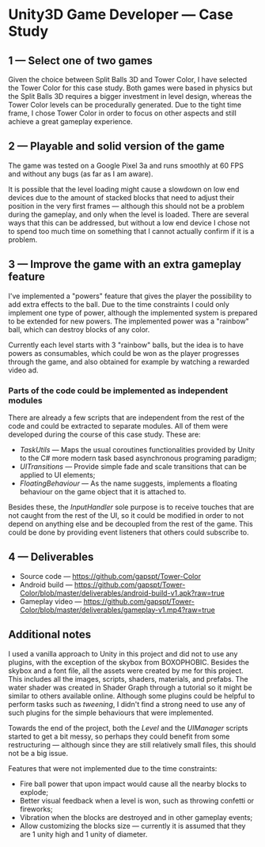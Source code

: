 # Unity3D Game Developer — Case Study

## 1 — Select one of two games

Given the choice between Split Balls 3D and Tower Color, I have selected the Tower Color for this case study.
Both games were based in physics but the Split Balls 3D requires a bigger investment in level design, whereas the Tower Color levels can be procedurally generated.
Due to the tight time frame, I chose Tower Color in order to focus on other aspects and still achieve a great gameplay experience.

## 2 — Playable and solid version of the game

The game was tested on a Google Pixel 3a and runs smoothly at 60 FPS and without any bugs (as far as I am aware).

It is possible that the level loading might cause a slowdown on low end devices due to the amount of stacked blocks that need to adjust their position in the very first frames — although this should not be a problem during the gameplay, and only when the level is loaded. There are several ways that this can be addressed, but without a low end device I chose not to spend too much time on something that I cannot actually confirm if it is a problem.

## 3 — Improve the game with an extra gameplay feature

I've implemented a "powers" feature that gives the player the possibility to add extra effects to the ball.
Due to the time constraints I could only implement one type of power, although the implemented system is prepared to be extended for new powers.
The implemented power was a "rainbow" ball, which can destroy blocks of any color.

Currently each level starts with 3 "rainbow" balls, but the idea is to have powers as consumables, which could be won as the player progresses through the game, and also obtained for example by watching a rewarded video ad.

### Parts of the code could be implemented as independent modules

There are already a few scripts that are independent from the rest of the code and could be extracted to separate modules. All of them were developed during the course of this case study. These are:

- _TaskUtils_ — Maps the usual coroutines functionalities provided by Unity to the C# more modern task based asynchronous programing paradigm;
- _UITransitions_ — Provide simple fade and scale transitions that can be applied to UI elements;
- _FloatingBehaviour_ — As the name suggests, implements a floating behaviour on the game object that it is attached to.

Besides these, the _InputHandler_ sole purpose is to receive touches that are not caught from the rest of the UI, so it could be modified in order to not depend on anything else and be decoupled from the rest of the game. This could be done by providing event listeners that others could subscribe to.

## 4 — Deliverables

- Source code — https://github.com/gapspt/Tower-Color
- Android build — https://github.com/gapspt/Tower-Color/blob/master/deliverables/android-build-v1.apk?raw=true
- Gameplay video — https://github.com/gapspt/Tower-Color/blob/master/deliverables/gameplay-v1.mp4?raw=true

## Additional notes

I used a vanilla approach to Unity in this project and did not to use any plugins, with the exception of the skybox from BOXOPHOBIC.
Besides the skybox and a font file, all the assets were created by me for this project. This includes all the images, scripts, shaders, materials, and prefabs. The water shader was created in Shader Graph through a tutorial so it might be similar to others available online.
Although some plugins could be helpful to perform tasks such as _tweening_, I didn't find a strong need to use any of such plugins for the simple behaviours that were implemented.

Towards the end of the project, both the _Level_ and the _UIManager_ scripts started to get a bit messy, so perhaps they could benefit from some restructuring — although since they are still relatively small files, this should not be a big issue.

Features that were not implemented due to the time constraints:

- Fire ball power that upon impact would cause all the nearby blocks to explode;
- Better visual feedback when a level is won, such as throwing confetti or fireworks;
- Vibration when the blocks are destroyed and in other gameplay events;
- Allow customizing the blocks size — currently it is assumed that they are 1 unity high and 1 unity of diameter.

